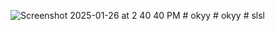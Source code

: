 ![Screenshot 2025-01-26 at 2 40 40 PM](https://github.com/user-attachments/assets/0e866eb6-4599-4a55-8c2e-40eb6fdf9327)
#   o k y y  
 #   o k y y  
 #   s l s l  
 